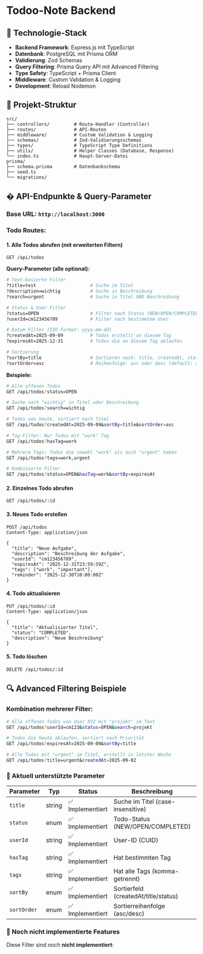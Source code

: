 # Todoo-Note Backend

## 🚀 Technologie-Stack

- **Backend Framework**: Express.js mit TypeScript  
- **Datenbank**: PostgreSQL mit Prisma ORM
- **Validierung**: Zod Schemas
- **Query Filtering**: Prisma Query API mit Advanced Filtering
- **Type Safety**: TypeScript + Prisma Client
- **Middleware**: Custom Validation & Logging
- **Development**:  Reload Nodemon

## 📁 Projekt-Struktur

```
src/
├── controllers/         # Route-Handler (Controller)
├── routes/              # API-Routen
├── middleware/          # Custom Validation & Logging
├── schemas/             # Zod-Validierungsschemas
├── types/               # TypeScript Type Definitions
├── utils/               # Helper Classes (Database, Response)
└── index.ts             # Haupt-Server-Datei
prisma/
├── schema.prisma        # Datenbankschema
├── seed.ts              
└── migrations/          
```

## � API-Endpunkte & Query-Parameter

### **Base URL:** `http://localhost:3000`

### **Todo Routes:**

#### **1. Alle Todos abrufen (mit erweiterten Filtern)**
```http
GET /api/todos
```

**Query-Parameter (alle optional):**
```bash
# Text-basierte Filter
?title=test                    # Suche im Titel
?description=wichtig           # Suche in Beschreibung  
?search=urgent                 # Suche in Titel UND Beschreibung

# Status & User Filter
?status=OPEN                   # Filter nach Status (NEW/OPEN/COMPLETED)
?userId=cm123456789            # Filter nach bestimmtem User

# Datum Filter (ISO Format: yyyy-mm-dd)
?createdAt=2025-09-09          # Todos erstellt an diesem Tag
?expiresAt=2025-12-31          # Todos die an diesem Tag ablaufen

# Sortierung
?sortBy=title                  # Sortieren nach: title, createdAt, status, expiresAt
?sortOrder=asc                 # Reihenfolge: asc oder desc (default: desc)
```

**Beispiele:**
```bash
# Alle offenen Todos
GET /api/todos?status=OPEN

# Suche nach "wichtig" in Titel oder Beschreibung
GET /api/todos?search=wichtig

# Todos von heute, sortiert nach Titel
GET /api/todos?createdAt=2025-09-09&sortBy=title&sortOrder=asc

# Tag-Filter: Nur Todos mit "work" Tag
GET /api/todos?hasTag=work

# Mehrere Tags: Todos die sowohl "work" als auch "urgent" haben
GET /api/todos?tags=work,urgent

# Kombinierte Filter
GET /api/todos?status=OPEN&hasTag=work&sortBy=expiresAt
```

#### **2. Einzelnes Todo abrufen**
```http
GET /api/todos/:id
```

#### **3. Neues Todo erstellen**
```http
POST /api/todos
Content-Type: application/json

{
  "title": "Neue Aufgabe",
  "description": "Beschreibung der Aufgabe",
  "userId": "cm123456789",
  "expiresAt": "2025-12-31T23:59:59Z",
  "tags": ["work", "important"],
  "reminder": "2025-12-30T10:00:00Z"
}
```

#### **4. Todo aktualisieren**
```http
PUT /api/todos/:id
Content-Type: application/json

{
  "title": "Aktualisierter Titel",
  "status": "COMPLETED",
  "description": "Neue Beschreibung"
}
```

#### **5. Todo löschen**
```http
DELETE /api/todos/:id
```

## 🔍 Advanced Filtering Beispiele

### **Kombination mehrerer Filter:**
```bash
# Alle offenen Todos von User XYZ mit "projekt" im Text
GET /api/todos?userId=cm123&status=OPEN&search=projekt

# Todos die heute ablaufen, sortiert nach Priorität
GET /api/todos?expiresAt=2025-09-09&sortBy=title

# Alle Todos mit "urgent" im Titel, erstellt in letzter Woche
GET /api/todos?title=urgent&createdAt=2025-09-02
```


### 🔧 Aktuell unterstützte Parameter

| Parameter | Typ | Status | Beschreibung | Beispiel |
|-----------|-----|--------|--------------|----------|
| `title` | string | ✅ Implementiert | Suche im Titel (case-insensitive) | `?title=einkaufen` |
| `status` | enum | ✅ Implementiert | Todo-Status (NEW/OPEN/COMPLETED) | `?status=COMPLETED` |
| `userId` | string | ✅ Implementiert | User-ID (CUID) | `?userId=clm123abc456def789` |
| `hasTag` | string | ✅ Implementiert | Hat bestimmten Tag | `?hasTag=work` |
| `tags` | string | ✅ Implementiert | Hat alle Tags (komma-getrennt) | `?tags=work,urgent` |
| `sortBy` | enum | ✅ Implementiert | Sortierfeld (createdAt/title/status) | `?sortBy=createdAt` |
| `sortOrder` | enum | ✅ Implementiert | Sortierreihenfolge (asc/desc) | `?sortOrder=desc` |

### 🔄 Noch nicht implementierte Features

Diese Filter sind noch **nicht implementiert**:


